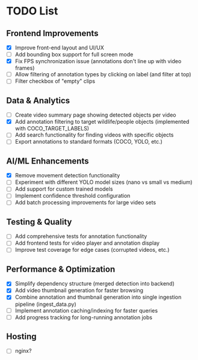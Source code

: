 
# TODO List

## Frontend Improvements
- [x] Improve front-end layout and UI/UX
- [ ] Add bounding box support for full screen mode
- [x] Fix FPS synchronization issue (annotations don't line up with video frames)
- [ ] Allow filtering of annotation types by clicking on label (and filter at top)
- [ ] Filter checkbox of "empty" clips

## Data & Analytics
- [ ] Create video summary page showing detected objects per video
- [x] Add annotation filtering to target wildlife/people objects (implemented with COCO_TARGET_LABELS)
- [ ] Add search functionality for finding videos with specific objects
- [ ] Export annotations to standard formats (COCO, YOLO, etc.)

## AI/ML Enhancements  
- [x] Remove movement detection functionality
- [ ] Experiment with different YOLO model sizes (nano vs small vs medium)
- [ ] Add support for custom trained models
- [ ] Implement confidence threshold configuration
- [ ] Add batch processing improvements for large video sets

## Testing & Quality
- [ ] Add comprehensive tests for annotation functionality
- [ ] Add frontend tests for video player and annotation display
- [ ] Improve test coverage for edge cases (corrupted videos, etc.)

## Performance & Optimization
- [x] Simplify dependency structure (merged detection into backend)
- [x] Add video thumbnail generation for faster browsing
- [x] Combine annotation and thumbnail generation into single ingestion pipeline (ingest_data.py)
- [ ] Implement annotation caching/indexing for faster queries
- [ ] Add progress tracking for long-running annotation jobs

## Hosting
- [ ] nginx?
